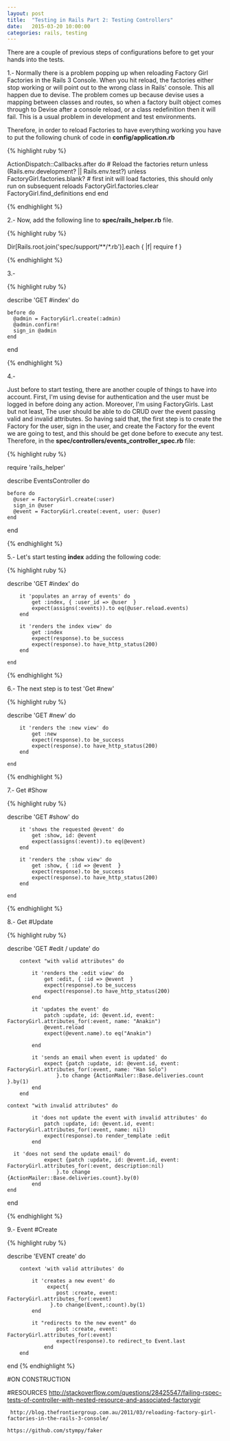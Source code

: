 ```yaml
---
layout: post
title:  "Testing in Rails Part 2: Testing Controllers"
date:   2015-03-20 10:00:00
categories: rails, testing
---
```


There are a couple of previous steps of configurations before to get your hands into the tests.

1.- Normally there is a problem popping up when reloading Factory Girl Factories in the Rails 3 Console. When you hit reload, the factories either stop working or will point out to the wrong class in Rails' console. This all happen due to devise. The problem comes up because devise uses a mapping between classes and routes, so when a factory built object comes through to Devise after a console reload, or a class redefinition then it will fail. This is a usual problem in development and test environments.

Therefore, in order to reload Factories to have everything working you have to put the following chunk of code in **config/application.rb**

{% highlight ruby %}

  ActionDispatch::Callbacks.after do
    # Reload the factories
      return unless (Rails.env.development? || Rails.env.test?)
      unless FactoryGirl.factories.blank? # first init will load factories, this should only run on subsequent reloads
        FactoryGirl.factories.clear
        FactoryGirl.find_definitions
      end
    end

{% endhighlight %}


2.- Now, add the following line to **spec/rails_helper.rb** file.

{% highlight ruby %}

Dir[Rails.root.join('spec/support/**/*.rb')].each { |f| require f }

{% endhighlight %}

3.-

{% highlight ruby %}

describe 'GET #index' do

	before do
      @admin = FactoryGirl.create(:admin)
      @admin.confirm!
      sign_in @admin
    end
 end

{% endhighlight %}

4.-

Just before to start testing, there are another couple of things to have into account. First, I'm using devise for authentication and the user must be logged in before doing any action. Moreover, I'm using FactoryGirls. Last but not least, The user should be able to do CRUD over the event passing valid and invalid attributes. So having said that, the first step is to create the Factory for the user, sign in the user, and create the Factory for the event we are going to test, and this should be get done before to execute any test. Therefore, in the **spec/controllers/events_controller_spec.rb** file:

{% highlight ruby %}

require 'rails_helper'

describe EventsController do

	before do
      @user = FactoryGirl.create(:user)
      sign_in @user
      @event = FactoryGirl.create(:event, user: @user)
	end
end

{% endhighlight %}

5.- Let's start testing **index** adding the following code:

{% highlight ruby %}

describe 'GET #index' do

		it 'populates an array of events' do
		    get :index, { :user_id => @user  }
		    expect(assigns(:events)).to eq(@user.reload.events)
		end

		it 'renders the index view' do
			get :index
			expect(response).to be_success
			expect(response).to have_http_status(200)
		end

	end

{% endhighlight %}

6.- The next step is to test 'Get #new'

{% highlight ruby %}

describe 'GET #new' do

		it 'renders the :new view' do
			get :new
			expect(response).to be_success
			expect(response).to have_http_status(200)
		end

	end

{% endhighlight %}

7.- Get #Show

{% highlight ruby %}

describe 'GET #show' do

		it 'shows the requested @event' do
			get :show, id: @event
			expect(assigns(:event)).to eq(@event)
		end

		it 'renders the :show view' do
			get :show, { :id => @event  }
			expect(response).to be_success
			expect(response).to have_http_status(200)
		end

	end

{% endhighlight %}

8.- Get #Update

{% highlight ruby %}

describe 'GET #edit / update' do

		context "with valid attributes" do

			it 'renders the :edit view' do
				get :edit, { :id => @event  }
				expect(response).to be_success
				expect(response).to have_http_status(200)
			end

			it 'updates the event' do
				patch :update, id: @event.id, event: FactoryGirl.attributes_for(:event, name: "Anakin")
				@event.reload
				expect(@event.name).to eq("Anakin")

			end

			it 'sends an email when event is updated' do
	    		expect {patch :update, id: @event.id, event: FactoryGirl.attributes_for(:event, name: "Han Solo")
	    			}.to change {ActionMailer::Base.deliveries.count }.by(1)
		    end
		end

    context "with invalid attributes" do

			it 'does not update the event with invalid attributes' do
				patch :update, id: @event.id, event: FactoryGirl.attributes_for(:event, name: nil)
				expect(response).to render_template :edit
			end

      it 'does not send the update email' do
				expect {patch :update, id: @event.id, event: FactoryGirl.attributes_for(:event, description:nil)
					}.to change {ActionMailer::Base.deliveries.count}.by(0)
			end	
    end
end


{% endhighlight %}

9.- Event #Create

{% highlight ruby %}

  describe 'EVENT create' do

		context 'with valid attributes' do
			
			it 'creates a new event' do
				 expect{
			        post :create, event: FactoryGirl.attributes_for(:event)
			      }.to change(Event,:count).by(1)
			end

			it "redirects to the new event" do
		       		post :create, event: FactoryGirl.attributes_for(:event)
		      		expect(response).to redirect_to Event.last
		    	end
		end
  end
{% endhighlight %}



#ON CONSTRUCTION

#RESOURCES
	 http://stackoverflow.com/questions/28425547/failing-rspec-tests-of-controller-with-nested-resource-and-associated-factorygir

	 http://blog.thefrontiergroup.com.au/2011/03/reloading-factory-girl-factories-in-the-rails-3-console/

 	https://github.com/stympy/faker
